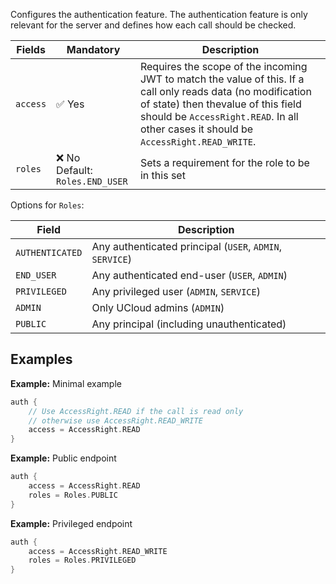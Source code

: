 Configures the authentication feature. The authentication feature is only relevant for the server and defines how
each call should be checked.

| Fields | Mandatory | Description |
|--------|-----------|-------------|
| `access` | ✅ Yes | Requires the scope of the incoming JWT to match the value of this. If a call only reads data (no modification of state) then thevalue of this field should be `AccessRight.READ`. In all other cases it should be `AccessRight.READ_WRITE`. |
| `roles` | ❌ No <br> Default: `Roles.END_USER` | Sets a requirement for the role to be in this set |

Options for `Roles`:

| Field | Description |
|-------|-------------|
| `AUTHENTICATED` | Any authenticated principal (`USER`, `ADMIN`, `SERVICE`) |
| `END_USER` | Any authenticated end-user (`USER`, `ADMIN`) |
| `PRIVILEGED` | Any privileged user (`ADMIN`, `SERVICE`) |
| `ADMIN` | Only UCloud admins (`ADMIN`) |
| `PUBLIC` | Any principal (including unauthenticated) |

## Examples

__Example:__ Minimal example

```kotlin
auth {
    // Use AccessRight.READ if the call is read only
    // otherwise use AccessRight.READ_WRITE
    access = AccessRight.READ
}
```

__Example:__ Public endpoint

```kotlin
auth {
    access = AccessRight.READ
    roles = Roles.PUBLIC
}
```

__Example:__ Privileged endpoint

```kotlin
auth {
    access = AccessRight.READ_WRITE
    roles = Roles.PRIVILEGED
}
```
